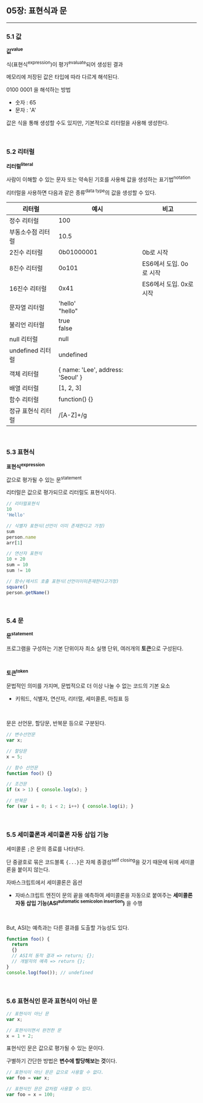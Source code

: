 ## 05장: 표현식과 문
---

### **5.1 값**

**값<sup>value</sup>**

식(표현식<sup>expression</sup>)이 평가<sup>evaluate</sup>되어 생성된 결과

메모리에 저장된 값은 타입에 따라 다르게 해석된다.

0100 0001 을 해석하는 방법
- 숫자 : 65
- 문자 : 'A'

값은 식을 통해 생성할 수도 있지만, 기본적으로 리터럴을 사용해 생성한다.

</br>

### **5.2 리터럴**

**리터럴<sup>literal</sup>**

사람이 이해할 수 있는 문자 또는 약속된 기호를 사용해 값을 생성하는 표기법<sup>notation</sup>

리터럴을 사용하면 다음과 같은 종류<sup>data type</sup>의 값을 생성할 수 있다.

|리터럴|예시|비고|
|---|---|---|
|정수 리터럴|100|
|부동소수점 리터럴|10.5|
|2진수 리터럴|0b01000001|0b로 시작|
|8진수 리터럴|0o101|ES6에서 도입. 0o로 시작|
|16진수 리터럴|0x41|ES6에서 도입. 0x로 시작|
|문자열 리터럴|'hello'<br>"hello"|
|불리언 리터럴|true<br>false|
|null 리터럴|null|
|undefined 리터럴|undefined|
|객체 리터럴|{ name: 'Lee', address: 'Seoul' }|
|배열 리터럴|[1, 2, 3]|
|함수 리터럴|function() {}|
|정규 표현식 리터럴|/[A-Z]+/g|

</br>

### **5.3 표현식**

**표현식<sup>expression</sup>**

값으로 평가될 수 있는 문<sup>statement</sup>

리터럴은 값으로 평가되므로 리터럴도 표현식이다.

```jsx
// 리터럴표현식
10
'Hello'

// 식별자 표현식(선언이 이미 존재한다고 가정)
sum
person.name
arr[1]

// 연산자 표현식
10 + 20
sum = 10
sum != 10

// 함수/메서드 호출 표현식(선언이이미존재한다고가정)
square()
person.getName()
```

</br>

### **5.4 문**

**문<sup>statement</sup>**

프로그램을 구성하는 기본 단위이자 최소 실행 단위, 여러개의 **토큰**으로 구성된다.

</br>

**토큰<sup>token</sup>**

문법적인 의미를 가지며, 문법적으로 더 이상 나눌 수 없는 코드의 기본 요소

- 키워드, 식별자, 연산자, 리터럴, 세미콜론, 마침표 등

</br>

문은 선언문, 할당문, 반복문 등으로 구분된다.

```jsx
// 변수선언문
var x;

// 할당문
x = 5;

// 함수 선언문
function foo() {}

// 조건문
if (x > 1) { console.log(x); }

// 반복문
for (var i = 0; i < 2; i++) { console.log(i); }
```

</br>

### **5.5 세미콜론과 세미콜론 자동 삽입 기능**

세미콜론 `;`은 문의 종료를 나타낸다.

단 중괄호로 묶은 코드블록 `{...}`은 자체 종결성<sup>self closing</sup>을 갖기 때문에 뒤에 세미콜론을 붙이지 않는다.

자바스크립트에서 세미콜론은 옵션
- 자바스크립트 엔진이 문의 끝을 예측하여 세미콜론을 자동으로 붙여주는 **세미콜론 자동 삽입 기능(ASI<sup>automatic semicolon insertion</sup>)** 을 수행

</br>

But, ASI는 예측과는 다른 결과를 도출할 가능성도 있다.

```jsx
function foo() {
  return
  {}
  // ASI의 동작 결과 => return; {};
  // 개발자의 예측 => return {};
}
console.log(foo()); // undefined
```

</br>

### **5.6 표현식인 문과 표현식이 아닌 문**

```jsx
// 표현식이 아닌 문
var x;

// 표현식이면서 완전한 문
x = 1 + 2;
```

표현식인 문은 값으로 평가될 수 있는 문이다.

구별하기 간단한 방법은 **변수에 할당해보는 것**이다.

```jsx
// 표현식이 아닌 문은 값으로 사용할 수 없다.
var foo = var x;

// 표현식인 문은 값처럼 사용할 수 있다.
var foo = x = 100;
```
